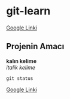 # git-learn
[Google Linki](!http://docs.kariyer.net/job/jobtemplate/000/000/153/avatar/15307620181111014031118.jpeg)
## Projenin Amacı
**kalın kelime** <br/>
*italik kelime*

`git status`

[Google Linki](http://www.google.com)
